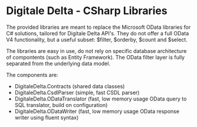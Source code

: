 # Digitale Delta - CSharp Libraries

The provided libraries are meant to replace the Microsoft OData libraries for C# solutions, tailored for Digitale Delta API's.
They do not offer a full OData V4 functionality, but a useful subset: $filter, $orderby, $count and $select.

The libraries are easy in use, do not rely on specific database architecture of compontents (such as Entity Framework).
The OData filter layer is fully separated from the underlying data model.

The components are:

- DigitaleDelta.Contracts (shared data classes)
- DigitaleDelta.CsdlParser (simple, fast CSDL parser)
- DigitaleDelta.ODataTranslator (fast, low memory usage OData query to SQL translator, build on configuration)
- DigitaleDelta.ODataWriter (fast, low memory usage OData response writer using fluent syntax)
